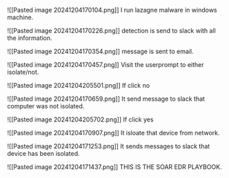 ![[Pasted image 20241204170104.png]]
I run lazagne malware in windows machine.

![[Pasted image 20241204170226.png]]
detection is send to slack with all the information.

![[Pasted image 20241204170354.png]]
message is sent to email.

![[Pasted image 20241204170457.png]]
Visit the userprompt to either isolate/not.

![[Pasted image 20241204205501.png]]
If click no

![[Pasted image 20241204170659.png]]
It send message to slack that computer was not isolated.

![[Pasted image 20241204205702.png]]
If click yes

![[Pasted image 20241204170907.png]]
It isloate that device from network.

![[Pasted image 20241204171253.png]]
It sends messages to slack that device has been isolated.

![[Pasted image 20241204171437.png]]
THIS IS THE SOAR EDR PLAYBOOK.
